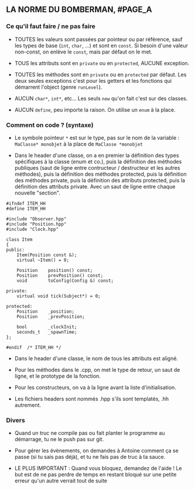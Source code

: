 

## LA NORME DU BOMBERMAN, #PAGE_A


### Ce qu'il faut faire / ne pas faire

- TOUTES les valeurs sont passées par pointeur ou par référence, sauf les types de base (`int`, `char`, ...) et sont en `const`.
  Si besoin d'une valeur non-const, on enlève le `const`, mais par défaut on le met.

- TOUS les attributs sont en `private` ou en `protected`, AUCUNE exception.

- TOUTES les méthodes sont en `private` ou en `protected` par défaut. Les deux seules exceptions c'est pour les getters et
  les fonctions qui démarrent l'object (genre `runLevel`).

- AUCUN `char*`, `int*`, etc... Les seuls `new` qu'on fait c'est sur des classes.

- AUCUN `define`, peu importe la raison. On utilise un `enum` à la place.


### Comment on code ? (syntaxe)

- Le symbole pointeur `*` est sur le type, pas sur le nom de la variable : `MaClasse* monobjet` à la place de `MaClasse *monobjet`

- Dans le header d'une classe, on a en premier la définition des types spécifiques à la classe (enum et co.),
  puis la définition des méthodes publiques (saut de ligne entre contructeur / destructeur et les autres méthodes),
  puis la définition des méthodes protected,
  puis la définition des méthodes private,
  puis la définition des attributs protected,
  puis la définition des attributs private.
  Avec un saut de ligne entre chaque nouvelle "section".

```
#ifndef ITEM_HH
#define	ITEM_HH

#include "Observer.hpp"
#include "Position.hpp"
#include "Clock.hpp"

class Item
{
public:
	Item(Position const &);
	virtual ~Item() = 0;

	Position	position() const;
	Position	prevPosition() const;
	void		toConfig(Config &) const;

private:
	virtual void tick(Subject*) = 0;

protected:
	Position    _position;
	Position    _prevPosition;

	bool        _clockInit;
	seconds_t   _spawnTime;
};

#endif	/* ITEM_HH */
```

- Dans le header d'une classe, le nom de tous les attributs est aligné.

- Pour les méthodes dans le .cpp, on met le type de retour, un saut de ligne, et le prototype de la fonction.

- Pour les constructeurs, on va à la ligne avant la liste d'initialisation.

- Les fichiers headers sont nommés .hpp s'ils sont templatés, .hh autrement.


### Divers

- Quand un truc ne compile pas ou fait planter le programme au démarrage, tu ne le push pas sur git.

- Pour gérer les évènements, on demandes à Antoine comment ça se passe (si tu sais pas déjà), et tu ne fais pas de truc à ta sauce.

- LE PLUS IMPORTANT : Quand vous bloquez, demandez de l'aide ! Le but est de ne pas perdre de temps en restant bloqué sur une petite erreur qu'un autre verrait tout de suite

